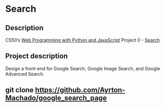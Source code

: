 # Search
## Description
CS50’s [Web Programming with Python and JavaScript](https://cs50.harvard.edu/web/2020/) Project 0 - [Search]([https://cs50.harvard.edu/web/2020/projects/0/search/](https://cs50.harvard.edu/web/2020/projects/0/search/))

## Project description
Design a front-end for Google Search, Google Image Search, and Google Advanced Search.

## git clone https://github.com/Ayrton-Machado/google_search_page

